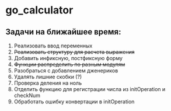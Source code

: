 # go_calculator
## Задачи на ближайшее время:
1. Реализовать ввод переменных
2. ~~Реализовать структуру для расчета выражения~~
3. Добавить инфиксную, постфиксную форму
4. ~~Функции распределить по разным модулям~~
5. Разобраться с добавлением дженериков
6. Удалять лишние скобки (?)
7. Проверка деления на ноль
8. Отделить функцию для регистрации числа из initOperation и checkNum
9. Обработать ошибку конвертации в initOperation